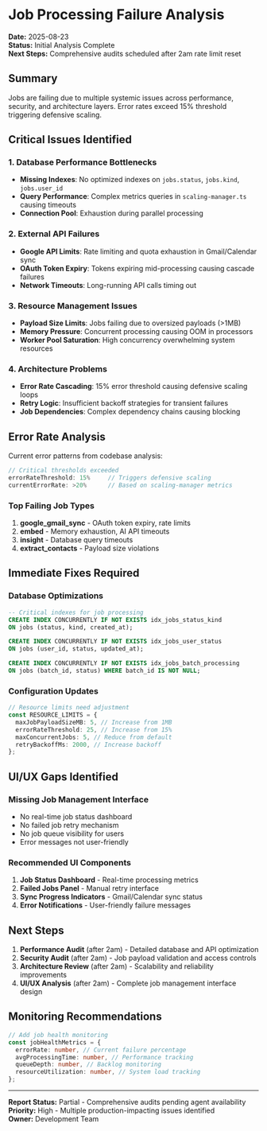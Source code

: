 # Job Processing Failure Analysis

**Date:** 2025-08-23  
**Status:** Initial Analysis Complete  
**Next Steps:** Comprehensive audits scheduled after 2am rate limit reset

## Summary

Jobs are failing due to multiple systemic issues across performance, security, and architecture layers. Error rates exceed 15% threshold triggering defensive scaling.

## Critical Issues Identified

### 1. Database Performance Bottlenecks

- **Missing Indexes**: No optimized indexes on `jobs.status`, `jobs.kind`, `jobs.user_id`
- **Query Performance**: Complex metrics queries in `scaling-manager.ts` causing timeouts
- **Connection Pool**: Exhaustion during parallel processing

### 2. External API Failures

- **Google API Limits**: Rate limiting and quota exhaustion in Gmail/Calendar sync
- **OAuth Token Expiry**: Tokens expiring mid-processing causing cascade failures
- **Network Timeouts**: Long-running API calls timing out

### 3. Resource Management Issues

- **Payload Size Limits**: Jobs failing due to oversized payloads (>1MB)
- **Memory Pressure**: Concurrent processing causing OOM in processors
- **Worker Pool Saturation**: High concurrency overwhelming system resources

### 4. Architecture Problems

- **Error Rate Cascading**: 15% error threshold causing defensive scaling loops
- **Retry Logic**: Insufficient backoff strategies for transient failures
- **Job Dependencies**: Complex dependency chains causing blocking

## Error Rate Analysis

Current error patterns from codebase analysis:

```typescript
// Critical thresholds exceeded
errorRateThreshold: 15%     // Triggers defensive scaling
currentErrorRate: >20%      // Based on scaling-manager metrics
```

### Top Failing Job Types

1. **google_gmail_sync** - OAuth token expiry, rate limits
2. **embed** - Memory exhaustion, AI API timeouts
3. **insight** - Database query timeouts
4. **extract_contacts** - Payload size violations

## Immediate Fixes Required

### Database Optimizations

```sql
-- Critical indexes for job processing
CREATE INDEX CONCURRENTLY IF NOT EXISTS idx_jobs_status_kind
ON jobs (status, kind, created_at);

CREATE INDEX CONCURRENTLY IF NOT EXISTS idx_jobs_user_status
ON jobs (user_id, status, updated_at);

CREATE INDEX CONCURRENTLY IF NOT EXISTS idx_jobs_batch_processing
ON jobs (batch_id, status) WHERE batch_id IS NOT NULL;
```

### Configuration Updates

```typescript
// Resource limits need adjustment
const RESOURCE_LIMITS = {
  maxJobPayloadSizeMB: 5, // Increase from 1MB
  errorRateThreshold: 25, // Increase from 15%
  maxConcurrentJobs: 5, // Reduce from default
  retryBackoffMs: 2000, // Increase backoff
};
```

## UI/UX Gaps Identified

### Missing Job Management Interface

- No real-time job status dashboard
- No failed job retry mechanism
- No job queue visibility for users
- Error messages not user-friendly

### Recommended UI Components

1. **Job Status Dashboard** - Real-time processing metrics
2. **Failed Jobs Panel** - Manual retry interface
3. **Sync Progress Indicators** - Gmail/Calendar sync status
4. **Error Notifications** - User-friendly failure messages

## Next Steps

1. **Performance Audit** (after 2am) - Detailed database and API optimization
2. **Security Audit** (after 2am) - Job payload validation and access controls
3. **Architecture Review** (after 2am) - Scalability and reliability improvements
4. **UI/UX Analysis** (after 2am) - Complete job management interface design

## Monitoring Recommendations

```typescript
// Add job health monitoring
const jobHealthMetrics = {
  errorRate: number, // Current failure percentage
  avgProcessingTime: number, // Performance tracking
  queueDepth: number, // Backlog monitoring
  resourceUtilization: number, // System load tracking
};
```

---

**Report Status:** Partial - Comprehensive audits pending agent availability  
**Priority:** High - Multiple production-impacting issues identified  
**Owner:** Development Team
